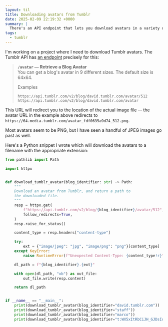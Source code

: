 ```yaml
---
layout: til
title: Downloading avatars from Tumblr
date: 2025-02-09 22:19:32 +0000
summary: |
  There's an API endpoint that lets you download avatars in a variety of sizes.
tags:
  - tumblr
---
```

<style>
  blockquote > pre {
    margin-left:  0;
    margin-right: 0;
    padding: 0;
    border: none;
    background: none;
  }
</style>

I'm working on a project where I need to download Tumblr avatars.
The Tumblr API has [an endpoint](https://www.tumblr.com/docs/en/api/v2#avatar--retrieve-a-blog-avatar) precisely for this:

> **`/avatar` — Retrieve a Blog Avatar** <br>
> You can get a blog's avatar in 9 different sizes. The default size is 64x64.
>
> Examples
>
> <pre><code>https://api.tumblr.com/v2/blog/david.tumblr.com/avatar/512
> https://api.tumblr.com/v2/blog/david.tumblr.com/avatar</code></pre>

This URL will redirect you to the location of the actual image file -- the avatar URL in the example above redirects to `https://64.media.tumblr.com/avatar_fdf0635a9d74_512.png`.

Most avatars seem to be PNG, but I have seen a handful of JPEG images go past as well.

Here's a Python snippet I wrote which will download the avatars to a filename with the appropriate extension:

```python
from pathlib import Path

import httpx


def download_tumblr_avatar(blog_identifier: str) -> Path:
    """
    Download an avatar from Tumblr, and return a path to
    the downloaded file.
    """
    resp = httpx.get(
        f"https://api.tumblr.com/v2/blog/{blog_identifier}/avatar/512",
        follow_redirects=True,
    )
    resp.raise_for_status()

    content_type = resp.headers["content-type"]

    try:
        ext = {"image/jpeg": "jpg", "image/png": "png"}[content_type]
    except KeyError:
        raise RuntimeError(f"Unexpected Content-Type: {content_type!r}")

    dl_path = f"{blog_identifier}.{ext}"

    with open(dl_path, "xb") as out_file:
        out_file.write(resp.content)

    return dl_path


if __name__ == "__main__":
    print(download_tumblr_avatar(blog_identifier="david.tumblr.com"))
    print(download_tumblr_avatar(blog_identifier="staff"))
    print(download_tumblr_avatar(blog_identifier="marco"))
    print(download_tumblr_avatar(blog_identifier="t:WX5xItRbCiJH_GJDsIdhAQ"))
```

